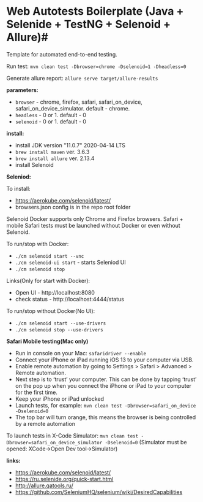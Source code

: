 # Web Autotests Boilerplate (Java + Selenide + TestNG + Selenoid + Allure)#

Template for automated end-to-end testing.

Run test: `mvn clean test -Dbrowser=chrome -Dselenoid=1 -Dheadless=0`

Generate allure report:  `allure serve target/allure-results`

**parameters:**

- `browser` - chrome, firefox, safari, safari_on_device, safari_on_device_simulator. default - chrome. 
- `headless` - 0 or 1. default - 0
- `selenoid` - 0 or 1. default - 0

**install:**

- install JDK version "11.0.7" 2020-04-14 LTS
- `brew install maven` ver. 3.6.3
- `brew install allure` ver. 2.13.4
- install Selenoid

**Seleniod:**

To install:

 - https://aerokube.com/selenoid/latest/
 - browsers.json config is in the repo root folder
 
Selenoid Docker supports only Chrome and Firefox browsers. 
Safari + mobile Safari tests must be launched without Docker or even without Selenoid.
 
To run/stop with Docker:

- `./cm selenoid start --vnc`
- `./cm selenoid-ui start` - starts Seleniod UI
- `./cm selenoid stop`

Links(Only for start with Docker):

- Open UI - http://localhost:8080
- check status - http://localhost:4444/status

To run/stop without Docker(No UI):

- `./cm selenoid start --use-drivers`
- `./cm selenoid stop --use-drivers`

**Safari Mobile testing(Mac only)**

- Run in console on your Mac: `safaridriver --enable`
- Connect your iPhone or iPad running iOS 13 to your computer via USB. 
- Enable remote automation by going to Settings > Safari > Advanced > Remote automation.
- Next step is to ‘trust’ your computer. This can be done by tapping ‘trust’ on the pop up when you connect the iPhone or iPad to your computer for the first time.
- Keep your iPhone or iPad unlocked
- Launch tests, for example: `mvn clean test -Dbrowser=safari_on_device -Dselenoid=0`
- The top bar will turn orange, this means the browser is being controlled by a remote automation


To launch tests in X-Code Simulator: `mvn clean test -Dbrowser=safari_on_device_simulator -Dselenoid=0`
(Simulator must be opened: XCode->Open Dev tool->Simulator)


**links:**

- https://aerokube.com/selenoid/latest/
- https://ru.selenide.org/quick-start.html
- http://allure.qatools.ru/
- https://github.com/SeleniumHQ/selenium/wiki/DesiredCapabilities

